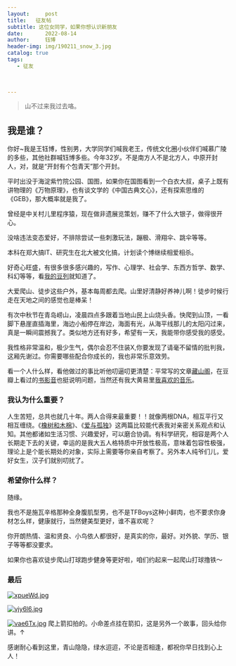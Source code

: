```yaml
---
layout:     post
title:   征友帖
subtitle: 这位女同学，如果你想认识新朋友
date:       2022-08-14
author:     钰博
header-img: img/190211_snow_3.jpg
catalog: true
tags:
   - 征友
   
   

---
```


> 山不过来我过去咯。

## 我是谁？
你好~我是王钰博，性别男，大学同学们喊我老王，传统文化圈小伙伴们喊慕广陵的多些，其他社群喊钰博多些。今年32岁。不是南方人不是北方人，中原开封人，对，就是“开封有个包青天”那个开封。

平时出没于海淀紫竹院公园、国图，如果你在国图看到一个白衣大叔，桌子上既有讲物理的《万物原理》，也有谈文学的《中国古典文心》，还有探索思维的《GEB》，那大概率就是我了。

曾经是中关村儿里程序猿，现在做非遗展览策划，赚不了什么大银子，做得很开心。

没啥违法变态爱好，不排除尝试一些刺激玩法，蹦极、滑翔伞、跳伞等等。

本科在郑大搞IT、研究生在北大被文化搞，计划读个博继续相爱相杀。

好奇心旺盛，有很多很多感兴趣的，写作、心理学、社会学、东西方哲学、数学、科幻等等，看[我的豆列](https://www.douban.com/people/Free_Runner/doulists/all)就知道了。

大爱爬山、徒步这些户外，基本每周都去爬。山里好清静好养神儿啊！徒步时候行走在天地之间的感觉也是棒呆！

有次中秋节在青岛崂山，凌晨四点多跟着当地山民上山烧头香。快爬到山顶，一看脚下悬崖直插海里，海边小船停在岸边，海面有光，从海平线那儿的太阳闪过来，真是一瞬间震撼我了。类似地方还有好多，希望有一天，我能带你感受我的感受。

我性格非常温和，极少生气，偶尔会忍不住装X,你要发现了请毫不留情的批判我，这厢先谢过。你需要哪些配合你成长的，我也非常乐意效劳。

看一个人什么样，看他做过的事比听他叨逼叨更清楚：平常写的文章[藏山阁](http://muguangling.com/)，在豆瓣上看过的[书影音](https://m.douban.com/people/42304869/subject_profile)也挺说明问题，当然还有我大黄易里[我喜欢的音乐](https://music.163.com/#/playlist?id=22571970&userid=31444726)。

### 我认为什么重要？
人生苦短，总共也就几十年。两人合得来最重要！！就像两根DNA，相互平行又相互缠绕。《[橡树和木棉](http://muguangling.com/2018/01/21/oak-and-kapok/)》、《[爱与孤独](https://www.douban.com/note/145740473/?_i=0489314zoKpE3t)》这两篇比较能代表我对亲密关系观点和认知。其他都诸如生活习惯、兴趣爱好，可以磨合协调。有科学研究，相容是两个人长期走下去的关键，幸运的是我大五人格特质中开放性极高，意味着包容性极强，理论上是个能长期处的对象，实际上需要等你亲自考察了。另外本人纯爷们儿，爱好女生，汉子们就别叨扰了。

### 希望你什么样？
随缘。

我也不是施瓦辛格那种全身腹肌型男，也不是TFBoys这种小鲜肉，也不要求你身材怎么样，健康就行，当然健美型更好，谁不喜欢呢？

你开朗热情、温和贤良、小鸟依人都很好，是真实的你，最好。对外貌、学历、银子等等都没要求。

如果你也喜欢徒步爬山打球跑步健身等更好啦，咱们约起来一起爬山打球撸铁～


### 最后
[![xpueWd.jpg](https://s1.ax1x.com/2022/09/17/xpueWd.jpg)](https://imgse.com/i/xpueWd)


[![vjy6l6.jpg](https://s1.ax1x.com/2022/09/13/vjy6l6.jpg)](https://imgse.com/i/vjy6l6)


[![vae6Tx.jpg](https://s1.ax1x.com/2022/08/14/vae6Tx.jpg)](https://imgtu.com/i/vae6Tx)
爬上箭扣拍的。小命差点挂在箭扣，这是另外一个故事，回头给你讲。↑

感谢耐心看到这里，青山隐隐，绿水迢迢，不论是否相逢，都祝你早日找到心上人！ 


